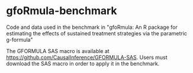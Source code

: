 # gfoRmula-benchmark
Code and data used in the benchmark in "gfoRmula: An R package for estimating the effects of sustained treatment strategies via the parametric g-formula"

The GFORMULA SAS macro is available at https://github.com/CausalInference/GFORMULA-SAS. Users must download the SAS macro in order to apply it in the benchmark.
